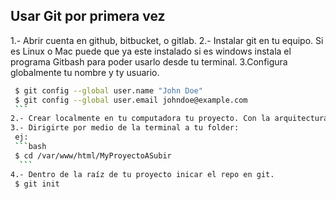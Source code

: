 ## Usar Git por primera vez

1.- Abrir cuenta en github, bitbucket, o gitlab. 
2.- Instalar git en tu equipo. Si es Linux o Mac puede que ya este instalado si es windows instala el programa Gitbash para poder usarlo desde tu terminal. 
3.Configura globalmente tu nombre y ty usuario.                                          
   ```bash
	$ git config --global user.name "John Doe"
   	$ git config --global user.email johndoe@example.com
    ```
2.- Crear localmente en tu computadora tu proyecto. Con la arquitectura que desees y en el lenguaje que sea (javascript, java, python, C#, entre otros).
3.- Dirigirte por medio de la terminal a tu folder: 
    ej:
    ```bash 
    $ cd /var/www/html/MyProyectoASubir 
     ```
4.- Dentro de la raíz de tu proyecto inicar el repo en git.
    $ git init 
